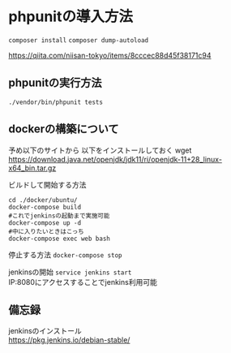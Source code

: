# phpunitの導入方法
`composer install`
`composer dump-autoload`

https://qiita.com/niisan-tokyo/items/8cccec88d45f38171c94

## phpunitの実行方法
`./vendor/bin/phpunit tests`

## dockerの構築について
予め以下のサイトから
以下をインストールしておく
wget https://download.java.net/openjdk/jdk11/ri/openjdk-11+28_linux-x64_bin.tar.gz

ビルドして開始する方法
```
cd ./docker/ubuntu/
docker-compose build
#これでjenkinsの起動まで実施可能
docker-compose up -d
#中に入りたいときはこっち
docker-compose exec web bash 
```
停止する方法
`docker-compose stop`  

jenkinsの開始
`service jenkins start`  
IP:8080にアクセスすることでjenkins利用可能

## 備忘録
jenkinsのインストール  
https://pkg.jenkins.io/debian-stable/